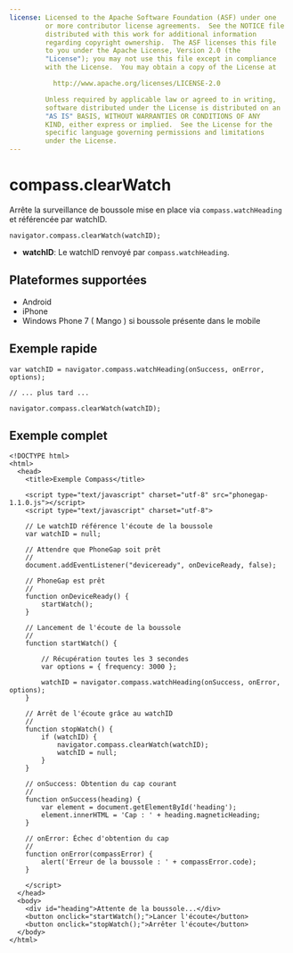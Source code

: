 ```yaml
---
license: Licensed to the Apache Software Foundation (ASF) under one
         or more contributor license agreements.  See the NOTICE file
         distributed with this work for additional information
         regarding copyright ownership.  The ASF licenses this file
         to you under the Apache License, Version 2.0 (the
         "License"); you may not use this file except in compliance
         with the License.  You may obtain a copy of the License at

           http://www.apache.org/licenses/LICENSE-2.0

         Unless required by applicable law or agreed to in writing,
         software distributed under the License is distributed on an
         "AS IS" BASIS, WITHOUT WARRANTIES OR CONDITIONS OF ANY
         KIND, either express or implied.  See the License for the
         specific language governing permissions and limitations
         under the License.
---
```


compass.clearWatch
========================

Arrête la surveillance de boussole mise en place via `compass.watchHeading` et référencée par watchID.

    navigator.compass.clearWatch(watchID);

- __watchID__: Le watchID renvoyé par `compass.watchHeading`.

Plateformes supportées
----------------------

- Android
- iPhone
- Windows Phone 7 ( Mango ) si boussole présente dans le mobile

Exemple rapide
--------------

    var watchID = navigator.compass.watchHeading(onSuccess, onError, options);
    
    // ... plus tard ...
    
    navigator.compass.clearWatch(watchID);
    
Exemple complet
---------------

    <!DOCTYPE html>
    <html>
      <head>
        <title>Exemple Compass</title>

        <script type="text/javascript" charset="utf-8" src="phonegap-1.1.0.js"></script>
        <script type="text/javascript" charset="utf-8">

        // Le watchID référence l'écoute de la boussole
        var watchID = null;
        
        // Attendre que PhoneGap soit prêt
        //
        document.addEventListener("deviceready", onDeviceReady, false);

        // PhoneGap est prêt
        //
        function onDeviceReady() {
            startWatch();
        }

        // Lancement de l'écoute de la boussole
        //
        function startWatch() {
            
            // Récupération toutes les 3 secondes
            var options = { frequency: 3000 };
            
            watchID = navigator.compass.watchHeading(onSuccess, onError, options);
        }
        
        // Arrêt de l'écoute grâce au watchID
        //
        function stopWatch() {
            if (watchID) {
                navigator.compass.clearWatch(watchID);
                watchID = null;
            }
        }
        
        // onSuccess: Obtention du cap courant
        //
        function onSuccess(heading) {
            var element = document.getElementById('heading');
            element.innerHTML = 'Cap : ' + heading.magneticHeading;
        }

        // onError: Échec d'obtention du cap
        //
        function onError(compassError) {
            alert('Erreur de la boussole : ' + compassError.code);
        }

        </script>
      </head>
      <body>
        <div id="heading">Attente de la boussole...</div>
        <button onclick="startWatch();">Lancer l'écoute</button>
        <button onclick="stopWatch();">Arrêter l'écoute</button>
      </body>
    </html>
